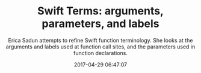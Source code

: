 ---
title: "Swift Terms: arguments, parameters, and labels"
subtitle: "Erica Sadun attempts to refine Swift function terminology. She looks at the arguments and labels used at function call sites, and the parameters used in function declarations."
tags: ["terminology"]
link: "http://ericasadun.com/2017/04/28/swift-terms-arguments-parameters-and-labels"
date: "2017-04-29 06:47:07"
---